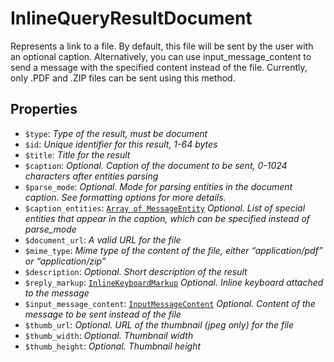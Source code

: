 # InlineQueryResultDocument	

Represents a link to a file. By default, this file will be sent by the user with an optional caption. Alternatively, you can use input_message_content to send a message with the specified content instead of the file. Currently, only .PDF and .ZIP files can be sent using this method.	

## Properties	

- `$type`: _Type of the result, must be document_
- `$id`: _Unique identifier for this result, 1-64 bytes_
- `$title`: _Title for the result_
- `$caption`: _Optional. Caption of the document to be sent, 0-1024 characters after entities parsing_
- `$parse_mode`: _Optional. Mode for parsing entities in the document caption. See formatting options for more details._
- `$caption_entities`: [`Array of MessageEntity`](MessageEntity.md) _Optional. List of special entities that appear in the caption, which can be specified instead of parse_mode_
- `$document_url`: _A valid URL for the file_
- `$mime_type`: _Mime type of the content of the file, either “application/pdf” or “application/zip”_
- `$description`: _Optional. Short description of the result_
- `$reply_markup`: [`InlineKeyboardMarkup`](InlineKeyboardMarkup.md) _Optional. Inline keyboard attached to the message_
- `$input_message_content`: [`InputMessageContent`](InputMessageContent.md) _Optional. Content of the message to be sent instead of the file_
- `$thumb_url`: _Optional. URL of the thumbnail (jpeg only) for the file_
- `$thumb_width`: _Optional. Thumbnail width_
- `$thumb_height`: _Optional. Thumbnail height_

